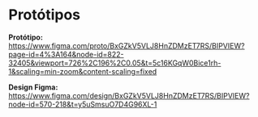 # Protótipos 

**Protótipo:**
https://www.figma.com/proto/BxGZkV5VLJ8HnZDMzET7RS/BIPVIEW?page-id=4%3A164&node-id=822-32405&viewport=726%2C196%2C0.05&t=5c16KGqW0Bice1rh-1&scaling=min-zoom&content-scaling=fixed

**Design Figma:**
https://www.figma.com/design/BxGZkV5VLJ8HnZDMzET7RS/BIPVIEW?node-id=570-218&t=y5uSmsuO7D4G96XL-1 

